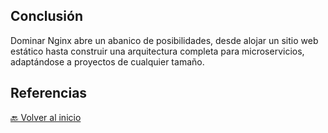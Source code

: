 ## Conclusión

Dominar Nginx abre un abanico de posibilidades, desde alojar un sitio web estático hasta construir una arquitectura completa para microservicios, adaptándose a proyectos de cualquier tamaño.

## Referencias



[🔙 Volver al inicio](https://github.com/HoracioGG/nginx/tree/main#readme)

